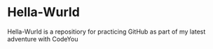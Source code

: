 # Hella-Wurld
Hella-Wurld is a repositiory for practicing GitHub as part of my latest adventure with CodeYou
